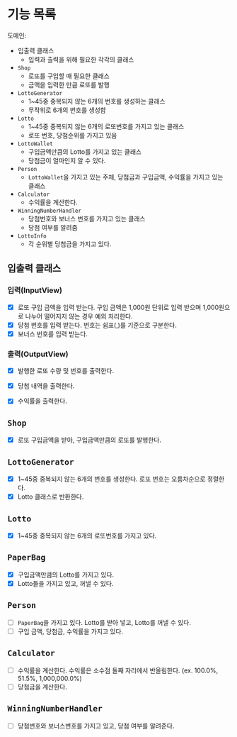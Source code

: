 # 기능 목록
도메인: 
- 입출력 클래스
  - 입력과 출력을 위해 필요한 각각의 클래스
- `Shop`
  - 로또를 구입할 때 필요한 클래스
  - 금액을 입력한 만큼 로또를 발행
- `LottoGenerator`
  - 1~45중 중복되지 않는 6개의 번호를 생성하는 클래스
  - 무작위로 6개의 번호를 생성함
- `Lotto`
  - 1~45중 중복되지 않는 6개의 로또번호를 가지고 있는 클래스
  - 로또 번호, 당첨순위를 가지고 있음
- `LottoWallet`
  - 구입금액만큼의 Lotto를 가지고 있는 클래스
  - 당첨금이 얼마인지 알 수 있다.
- `Person`
  - `LottoWallet`을 가지고 있는 주체, 당첨금과 구입금액, 수익률을 가지고 있는 클래스
- `Calculator`
  - 수익률을 계산한다.
- `WinningNumberHandler`
  - 당첨번호와 보너스 번호를 가지고 있는 클래스
  - 당첨 여부를 알려줌
- `LottoInfo`
  - 각 순위별 당첨금을 가지고 있다.

## 입출력 클래스
### 입력(InputView)
- [x] 로또 구입 금액을 입력 받는다. 구입 금액은 1,000원 단위로 입력 받으며 1,000원으로 나누어 떨어지지 않는 경우 예외 처리한다.
- [x] 당첨 번호를 입력 받는다. 번호는 쉼표(,)를 기준으로 구분한다.
- [x] 보너스 번호를 입력 받는다.

### 출력(OutputView)
- [x] 발행한 로또 수량 및 번호를 출력한다.
- [x] 당첨 내역을 출력한다.
- [x] 수익률을 출력한다.


## `Shop`
- [x] 로또 구입금액을 받아, 구입금액만큼의 로또를 발행한다.

## `LottoGenerator`
- [x] 1~45중 중복되지 않는 6개의 번호를 생성한다. 로또 번호는 오름차순으로 정렬한다.
- [x] Lotto 클래스로 반환한다.

## `Lotto`
- [x] 1~45중 중복되지 않는 6개의 로또번호를 가지고 있다.

## `PaperBag`
- [x] 구입금액만큼의 Lotto를 가지고 있다.
- [x] Lotto들을 가지고 있고, 꺼낼 수 있다.

## `Person`
- [ ] `PaperBag`을 가지고 있다. Lotto를 받아 넣고, Lotto를 꺼낼 수 있다.
- [ ] 구입 금액, 당첨금, 수익률을 가지고 있다.

## `Calculator`
- [ ] 수익률을 계산한다. 수익률은 소수점 둘째 자리에서 반올림한다. (ex. 100.0%, 51.5%, 1,000,000.0%)
- [ ] 당첨금을 계산한다.

## `WinningNumberHandler`
- [ ] 당첨번호와 보너스번호를 가지고 있고, 당첨 여부를 알려준다.